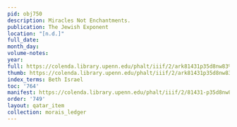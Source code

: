```yaml
---
pid: obj750
description: Miracles Not Enchantments.
publication: The Jewish Exponent
location: "[n.d.]"
full_date:
month_day:
volume-notes:
year:
full: https://colenda.library.upenn.edu/phalt/iiif/2/ark81431p35d8nw83%2FSHA256E-s8640081--5995bf2526e2a4c249c5bae52683892a32ba5b11dd38c1f6ec1b93548ee763d3.jpeg/full/3500,/0/default.jpg
thumb: https://colenda.library.upenn.edu/phalt/iiif/2/ark81431p35d8nw83%2FSHA256E-s8640081--5995bf2526e2a4c249c5bae52683892a32ba5b11dd38c1f6ec1b93548ee763d3.jpeg/full/!200,200/0/default.jpg
index_terms: Beth Israel
toc: '764'
manifest: https://colenda.library.upenn.edu/phalt/iiif/2/81431-p35d8nw83/manifest
order: '749'
layout: qatar_item
collection: morais_ledger
---
```

